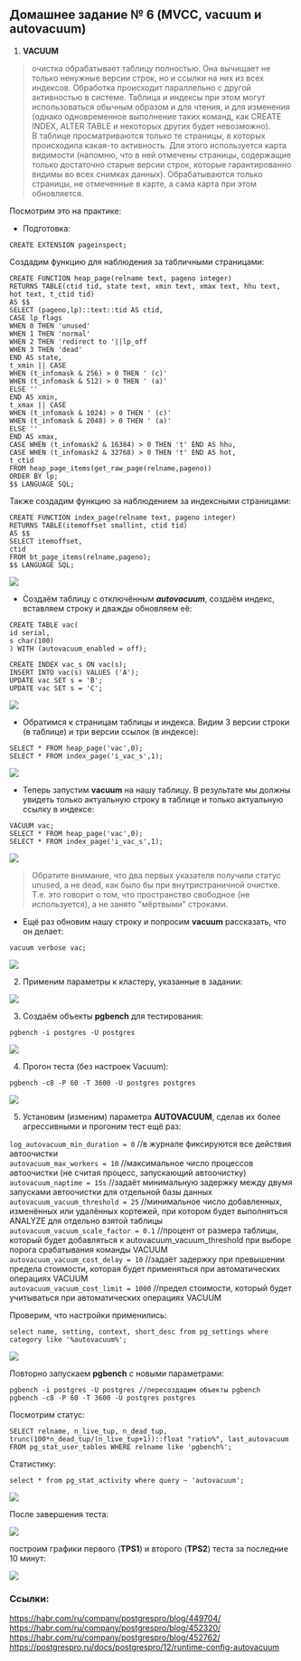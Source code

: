 ## Домашнее задание № 6 (MVCC, vacuum и autovacuum)

1. <b>VACUUM</b>
 >очистка обрабатывает таблицу полностью. Она вычищает не только ненужные версии строк, но и ссылки на них из всех индексов.
Обработка происходит параллельно с другой активностью в системе. Таблица и индексы при этом могут использоваться обычным образом и для чтения, и для изменения (однако одновременное выполнение таких команд, как CREATE INDEX, ALTER TABLE и некоторых других будет невозможно).  
В таблице просматриваются только те страницы, в которых происходила какая-то активность. Для этого используется карта видимости (напомню, что в ней отмечены страницы, содержащие только достаточно старые версии строк, которые гарантированно видимы во всех снимках данных). Обрабатываются только страницы, не отмеченные в карте, а сама карта при этом обновляется.

Посмотрим это на практике:

* Подготовка:

`CREATE EXTENSION pageinspect;`

Создадим функцию для наблюдения за табличными страницами:

 `CREATE FUNCTION heap_page(relname text, pageno integer)`  
`RETURNS TABLE(ctid tid, state text, xmin text, xmax text, hhu text, hot text, t_ctid tid)`  
`AS $$`  
`SELECT (pageno,lp)::text::tid AS ctid,`  
       `CASE lp_flags`  
        `WHEN 0 THEN 'unused'`  
         `WHEN 1 THEN 'normal'`  
         `WHEN 2 THEN 'redirect to '||lp_off`  
         `WHEN 3 THEN 'dead'`  
       `END AS state,`  
       `t_xmin || CASE`  
         `WHEN (t_infomask & 256) > 0 THEN ' (c)'`  
         `WHEN (t_infomask & 512) > 0 THEN ' (a)'`  
         `ELSE ''`  
       `END AS xmin,`  
       `t_xmax || CASE`  
         `WHEN (t_infomask & 1024) > 0 THEN ' (c)'`  
         `WHEN (t_infomask & 2048) > 0 THEN ' (a)'`  
         `ELSE ''`  
       `END AS xmax,`  
       `CASE WHEN (t_infomask2 & 16384) > 0 THEN 't' END AS hhu,`  
       `CASE WHEN (t_infomask2 & 32768) > 0 THEN 't' END AS hot,`  
       `t_ctid`  
`FROM heap_page_items(get_raw_page(relname,pageno))`  
`ORDER BY lp;`  
`$$ LANGUAGE SQL;`

Также создадим функцию за наблюдением за индексными страницами:

`CREATE FUNCTION index_page(relname text, pageno integer)`  
`RETURNS TABLE(itemoffset smallint, ctid tid)`  
`AS $$`  
`SELECT itemoffset,`  
       `ctid`  
`FROM bt_page_items(relname,pageno);`  
`$$ LANGUAGE SQL;`

 ![](pics/dz6/1_cr_fuctions_pages.PNG)

* Создаём таблицу с отключённым <b><i>autovacuum</i></b>, создаём индекс, вставляем строку и дважды обновляем её:

 `CREATE TABLE vac(`  
  `id serial,`  
  `s char(100)`  
`) WITH (autovacuum_enabled = off);`

`CREATE INDEX vac_s ON vac(s);`  
`INSERT INTO vac(s) VALUES ('A');`  
`UPDATE vac SET s = 'B';`  
`UPDATE vac SET s = 'C';` 

 ![](pics/dz6/1_cr_tbl_vac.PNG)
 
* Обратимся к страницам таблицы и индекса. Видим 3 версии строки (в таблице) и три версии ссылок (в индексе):

 `SELECT * FROM heap_page('vac',0);`  
 `SELECT * FROM index_page('i_vac_s',1);`  
 
  ![](pics/dz6/1_3_versions_raw_vac.PNG)
  
* Теперь запустим <b>vacuum</b> на нашу таблицу. В результате мы должны увидеть только актуальную строку в таблице и только актуальную ссылку в индексе:

 `VACUUM vac;`  
 `SELECT * FROM heap_page('vac',0);`  
 `SELECT * FROM index_page('i_vac_s',1);`  
 
 ![](pics/dz6/1_vac_result.PNG)

>Обратите внимание, что два первых указателя получили статус unused, а не dead, как было бы при внутристраничной очистке. Т.е. это говорит о том, что пространство свободное (не используется), а не занято "мёртвыми" строками.

* Ещё раз обновим нашу строку и попросим <b>vacuum</b> рассказать, что он делает:

 `vacuum verbose vac;`

![](pics/dz6/1_vacuum_verbose.PNG)

2. Применим параметры к кластеру, указанные в задании:

 ![](pics/dz6/1_set_config_dwh.png)
 
3. Создаём объекты <b>pgbench</b> для тестирования:
 
 `pgbench -i postgres -U postgres`
 
 ![](pics/dz6/1_create_schema_pgbench.png)
 
4. Прогон теста (без настроек Vacuum):

 `pgbench -c8 -P 60 -T 3600 -U postgres postgres`
 
![](pics/dz6/2_first_test.png) 

5. Установим (изменим) параметра <b>AUTOVACUUM</b>, сделав их более агрессивными и прогоним тест ещё раз:

 `log_autovacuum_min_duration = 0`  //в журнале фиксируются все действия автоочистки  
 `autovacuum_max_workers = 10`  //максимальное число процессов автоочистки (не считая процесс, запускающий автоочистку)  
 `autovacuum_naptime = 15s` //задаёт минимальную задержку между двумя запусками автоочистки для отдельной базы данных  
 `autovacuum_vacuum_threshold = 25` //минимальное число добавленных, изменённых или удалённых кортежей, при котором будет выполняться ANALYZE для отдельно взятой таблицы  
 `autovacuum_vacuum_scale_factor = 0.1`  //процент от размера таблицы, который будет добавляться к autovacuum_vacuum_threshold при выборе порога срабатывания команды VACUUM  
 `autovacuum_vacuum_cost_delay = 10`  //задаёт задержку при превышении предела стоимости, которая будет применяться при автоматических операциях VACUUM  
 `autovacuum_vacuum_cost_limit = 1000`  //предел стоимости, который будет учитываться при автоматических операциях VACUUM  
 
 Проверим, что настройки применились:

 `select name, setting, context, short_desc from pg_settings where category like '%autovacuum%';`

![](pics/dz6/2_set_autovacuum.PNG) 

Повторно запускаем <b>pgbench</b> с новыми параметрами:

 `pgbench -i postgres -U postgres //пересоздадим объекты pgbench`  
 `pgbench -c8 -P 60 -T 3600 -U postgres postgres`

Посмотрим статус:
 
 `SELECT relname, n_live_tup, n_dead_tup, trunc(100*n_dead_tup/(n_live_tup+1))::float "ratio%", last_autovacuum FROM pg_stat_user_tables WHERE relname like 'pgbench%';`
 
Статистику:
 
 `select * from pg_stat_activity where query ~ 'autovacuum';`
 
![](pics/dz6/5_statistic_av.png) 

После завершения теста:

![](pics/dz6/6_second_pgbench.PNG) 

построим графики первого (<b>TPS1</b>) и второго (<b>TPS2</b>) теста за последние 10 минут:

![](pics/dz6/6_graf.PNG) 

### Ссылки:

https://habr.com/ru/company/postgrespro/blog/449704/  
https://habr.com/ru/company/postgrespro/blog/452320/  
https://habr.com/ru/company/postgrespro/blog/452762/  
https://postgrespro.ru/docs/postgrespro/12/runtime-config-autovacuum

